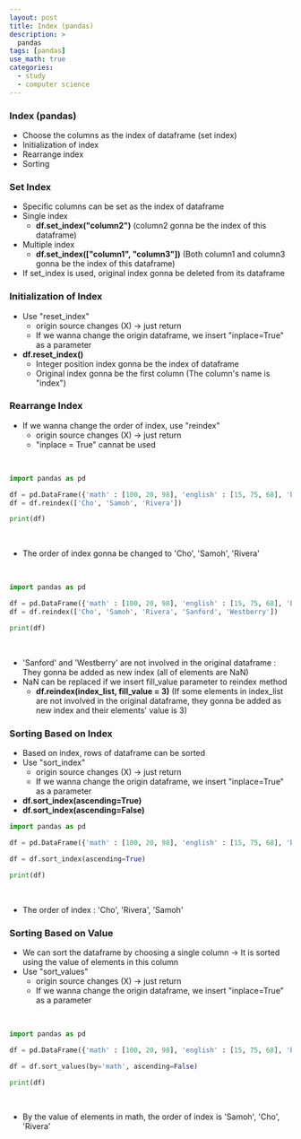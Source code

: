 ```yaml
---
layout: post
title: Index (pandas)
description: >
  pandas
tags: [pandas]
use_math: true
categories:
  - study
  - computer science
---
```

### Index (pandas)
* Choose the columns as the index of dataframe (set index)
* Initialization of index
* Rearrange index
* Sorting

### Set Index
* Specific columns can be set as the index of dataframe
* Single index
  * **df.set_index("column2")** (column2 gonna be the index of this dataframe)
* Multiple index
  * **df.set_index(["column1", "column3"])** (Both column1 and column3 gonna be the index of this dataframe)
* If set_index is used, original index gonna be deleted from its dataframe

### Initialization of Index
* Use "reset_index"
  * origin source changes (X) → just return
  * If we wanna change the origin dataframe, we insert "inplace=True" as a parameter
* **df.reset_index()**
  * Integer position index gonna be the index of dataframe
  * Original index gonna be the first column (The column's name is "index")

### Rearrange Index
* If we wanna change the order of index, use "reindex"
  * origin source changes (X) → just return
  * "inplace = True" cannat be used
<br>

~~~python
import pandas as pd

df = pd.DataFrame({'math' : [100, 20, 98], 'english' : [15, 75, 68], 'biology' : [98, 100, 95]}, index = ['Samoh', 'Rivera', 'Cho'])
df = df.reindex(['Cho', 'Samoh', 'Rivera'])

print(df)
~~~
<br>

* The order of index gonna be changed to 'Cho', 'Samoh', 'Rivera'

<br>

~~~python
import pandas as pd

df = pd.DataFrame({'math' : [100, 20, 98], 'english' : [15, 75, 68], 'biology' : [98, 100, 95]}, index = ['Samoh', 'Rivera', 'Cho'])
df = df.reindex(['Cho', 'Samoh', 'Rivera', 'Sanford', 'Westberry'])

print(df)
~~~

<br>

* 'Sanford' and 'Westberry' are not involved in the original dataframe : They gonna be added as new index (all of elements are NaN)
* NaN can be replaced if we insert fill_value parameter to reindex method
  * **df.reindex(index_list, fill_value = 3)** (If some elements in index_list are not involved in the original dataframe, they gonna be added as new index and their elements' value is 3)

### Sorting Based on Index
* Based on index, rows of dataframe can be sorted
* Use "sort_index"
  * origin source changes (X) → just return
  * If we wanna change the origin dataframe, we insert "inplace=True" as a parameter
* **df.sort_index(ascending=True)**
* **df.sort_index(ascending=False)**

~~~python
import pandas as pd

df = pd.DataFrame({'math' : [100, 20, 98], 'english' : [15, 75, 68], 'biology' : [98, 100, 95]}, index = ['Samoh', 'Rivera', 'Cho'])

df = df.sort_index(ascending=True)

print(df)
~~~

<br>

* The order of index : 'Cho', 'Rivera', 'Samoh'

### Sorting Based on Value
* We can sort the dataframe by choosing a single column → It is sorted using the value of elements in this column
* Use "sort_values"
  * origin source changes (X) → just return
  * If we wanna change the origin dataframe, we insert "inplace=True" as a parameter

<br>

~~~python
import pandas as pd

df = pd.DataFrame({'math' : [100, 20, 98], 'english' : [15, 75, 68], 'biology' : [98, 100, 95]}, index = ['Samoh', 'Rivera', 'Cho'])

df = df.sort_values(by='math', ascending=False)

print(df)
~~~

<br>

* By the value of elements in math, the order of index is 'Samoh', 'Cho', 'Rivera'
